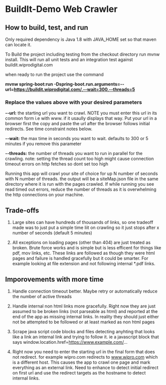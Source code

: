 # BuildIt-Demo Web Crawler

## How to build, test, and run
Only required dependency is Java 1.8 with JAVA_HOME set so that maven can locate it.

To Build the project including testing from the checkout directory run
mvnw install.  This will run all unit tests and an integration test against buildit.wiprodigital.com

when ready to run the project use the command

**mvnw spring-boot:run -Dspring-boot.run.arguments=--url=https://buildit.wiprodigital.com/,--wait=300,--threads=5**

### Replace the values above with your  desired parameters
**--url:**   the starting url you want to crawl.  NOTE you must enter this url in its common form i.e with www. if it usaully displays that way.  Put your url in a browser first the copy and paste the url after the browser follows initial redirects.  See time constraint notes below.

**--wait:** the max time in seconds you want to wait.  defaults to 300 or 5 minutes if you remove this parameter

**--threads:** the number of threads you want to run in parallel for the crawling.  note:  setting the thread count too high might cause connection timeout errors on http fetches so dont set too high

Running this app will crawl your site of choice for up N number of seconds with N number of threads.   the output will be a siteMap.json file in the same directory where it is run with the pages crawled.
If while running you see read timed out errors, reduce the number of threads as it is overwhelming the http connections on your machine.

## Trade-offs
1. Large sites can have hundreds of thousands of links, so one tradeoff made was
to just put a simple time liit on crawling so it just stops after x number of seconds (default 5 minutes)

2. All exceptions on loading pages (other than 404) are just treated as broken.  Brute force works and is simple but is less efficent for
things like pdf, mov links, etc.  These links are followed as though they were html pages and failure is handled gracefully but it could be smarter.
For example looking at file extension and not following internal *.pdf links.

## Imporovements with more time
1. Handle connection timeout better.   Maybe retry or automatically reduce the number of active threads

2. Handle internal non html links more gracefully.    Right now they are just assumed to be broken links (not parseable as html)
and reported at the end of the app as missing internal links.  In reality they should just either not be attempted to be followed or at least marked as non html pages

3. Scrape java script code blocks and files detecting anyhting that looks like a link an internal link and trying to follow it.
ie a javascript block that says window.location.href=https://www.example.com/...

4. Right now you need to enter the starting url in the final form that does not redirect.  for example wipro.com redirects to www.wipro.com which is a different host.
This causes the app to crawl one page and mark everything as an external link.  Need to enhance to detect initial redirect on first url and
use the redirect targets as the hostname to detect internal links.
